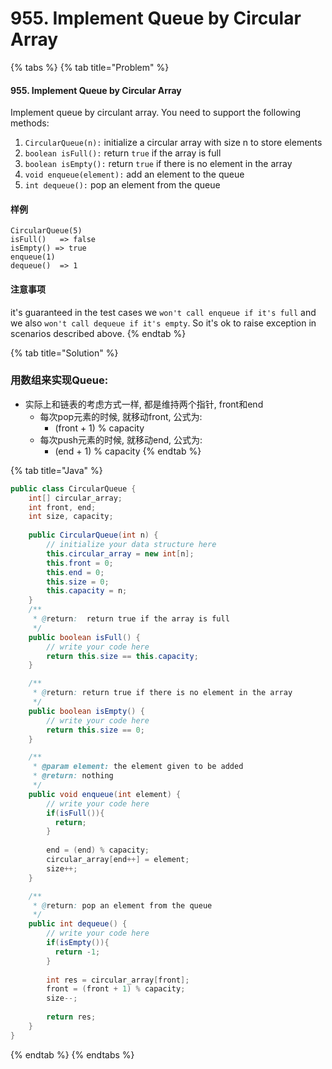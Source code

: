 # 955. Implement Queue by Circular Array

{% tabs %}
{% tab title="Problem" %}
#### 955. Implement Queue by Circular Array

Implement queue by circulant array. You need to support the following methods:

1. `CircularQueue(n):` initialize a circular array with size n to store elements
2. `boolean isFull():` return `true` if the array is full
3. `boolean isEmpty():` return `true` if there is no element in the array
4. `void enqueue(element):` add an element to the queue
5. `int dequeue():` pop an element from the queue

#### 样例

```text
CircularQueue(5)
isFull()   => false
isEmpty() => true
enqueue(1)
dequeue()  => 1
```

#### 注意事项

it's guaranteed in the test cases we `won't call enqueue if it's full` and we also `won't call dequeue if it's empty`. So it's ok to raise exception in scenarios described above.
{% endtab %}

{% tab title="Solution" %}
### 用数组来实现Queue:

* 实际上和链表的考虑方式一样, 都是维持两个指针, front和end
  * 每次pop元素的时候, 就移动front, 公式为:
    * \(front + 1\) % capacity
  * 每次push元素的时候, 就移动end, 公式为:
    * \(end + 1\) % capacity
{% endtab %}

{% tab title="Java" %}
```java
public class CircularQueue {
    int[] circular_array;
    int front, end;
    int size, capacity;
    
    public CircularQueue(int n) {
        // initialize your data structure here
        this.circular_array = new int[n];
        this.front = 0;
        this.end = 0;
        this.size = 0;
        this.capacity = n;
    }
    /**
     * @return:  return true if the array is full
     */
    public boolean isFull() {
        // write your code here
        return this.size == this.capacity;
    }

    /**
     * @return: return true if there is no element in the array
     */
    public boolean isEmpty() {
        // write your code here
        return this.size == 0;
    }

    /**
     * @param element: the element given to be added
     * @return: nothing
     */
    public void enqueue(int element) {
        // write your code here
        if(isFull()){
          return;
        }
        
        end = (end) % capacity;
        circular_array[end++] = element;
        size++;
    }

    /**
     * @return: pop an element from the queue
     */
    public int dequeue() {
        // write your code here
        if(isEmpty()){
          return -1;
        }
        
        int res = circular_array[front];
        front = (front + 1) % capacity;
        size--;
        
        return res;
    }
}
```
{% endtab %}
{% endtabs %}

